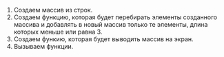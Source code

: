 1) Создаем массив из строк.
2) Создаем функцию, которая будет перебирать элементы созданного массива и добавлять в новый массив только те элементы, длина которых меньше или равна 3.
4) Создаем функию, которая будет выводить массив на экран.
5) Вызываем функции.